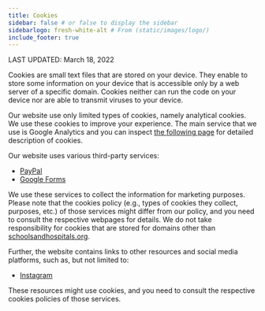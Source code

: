```yaml
---
title: Cookies
sidebar: false # or false to display the sidebar
sidebarlogo: fresh-white-alt # From (static/images/logo/)
include_footer: true
---
```


LAST UPDATED: March 18, 2022

Cookies are small text files that are stored on your device. They enable to store some information on your device that is accessible only by a web server of a specific domain. Cookies neither can run the code on your device nor are able to transmit viruses to your device.

Our website use only limited types of cookies, namely analytical cookies. We use these cookies to improve your experience. The main service that we use is Google Analytics and you can inspect [the following page](https://developers.google.com/analytics/devguides/collection/analyticsjs/cookie-usage) for detailed description of cookies.

Our website uses various third-party services:

* [PayPal](https://www.paypal.com/)
* [Google Forms](https://www.google.com/forms/about/)

We use these services to collect the information for marketing purposes. Please note that the cookies policy (e.g., types of cookies they collect, purposes, etc.) of those services might differ from our policy, and you need to consult the respective webpages for details. We do not take responsibility for cookies that are stored for domains other than [schoolsandhospitals.org](http://schoolsandhospitals.org/).

Further, the website contains links to other resources and social media platforms, such as, but not limited to:

* [Instagram](https://www.instagram.com/)

These resources might use cookies, and you need to consult the respective cookies policies of those services.
